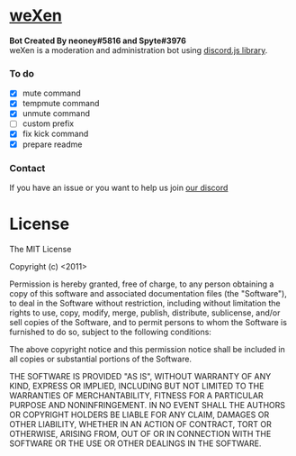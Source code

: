 # [weXen ](https://discordapp.com/oauth2/authorize?&client_id=460153151073288202&scope=bot&permissions=8)
**Bot Created By neoney#5816 and Spyte#3976**\
weXen is a moderation and administration bot using [discord.js library](https://discord.js.org).
### To do
- [x] mute command
- [x] tempmute command
- [x] unmute command
- [ ] custom prefix
- [x] fix kick command
- [x] prepare readme
### Contact 
If you have an issue or you want to help us join [our discord](https://discord.gg/PMFET9W)
# License
The MIT License

Copyright (c) <2011>

Permission is hereby granted, free of charge, to any person obtaining a copy of this software and associated documentation files (the "Software"), to deal in the Software without restriction, including without limitation the rights to use, copy, modify, merge, publish, distribute, sublicense, and/or sell copies of the Software, and to permit persons to whom the Software is furnished to do so, subject to the following conditions:

The above copyright notice and this permission notice shall be included in all copies or substantial portions of the Software.

THE SOFTWARE IS PROVIDED "AS IS", WITHOUT WARRANTY OF ANY KIND, EXPRESS OR IMPLIED, INCLUDING BUT NOT LIMITED TO THE WARRANTIES OF MERCHANTABILITY, FITNESS FOR A PARTICULAR PURPOSE AND NONINFRINGEMENT. IN NO EVENT SHALL THE AUTHORS OR COPYRIGHT HOLDERS BE LIABLE FOR ANY CLAIM, DAMAGES OR OTHER LIABILITY, WHETHER IN AN ACTION OF CONTRACT, TORT OR OTHERWISE, ARISING FROM, OUT OF OR IN CONNECTION WITH THE SOFTWARE OR THE USE OR OTHER DEALINGS IN THE SOFTWARE.
